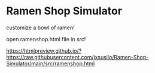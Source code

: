 # Ramen Shop Simulator
 customize a bowl of ramen!
 
 open ramenshop.html file in src!
 
https://htmlpreview.github.io/?https://raw.githubusercontent.com/jxsusilo/Ramen-Shop-Simulator/main/src/ramenshop.html
